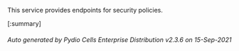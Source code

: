 






This service provides endpoints for security policies.

[:summary]

###### Auto generated by Pydio Cells Enterprise Distribution v2.3.6 on 15-Sep-2021
